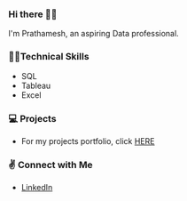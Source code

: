 ### Hi there 🙋‍♂️

<!--
**Pratham2406/Pratham2406** is a ✨ _special_ ✨ repository because its `README.md` (this file) appears on your GitHub profile. -->

I'm Prathamesh, an aspiring Data professional.

### 👨‍💻Technical Skills 

- SQL
- Tableau
- Excel

### 💻 Projects

- For my projects portfolio, click [HERE](https://github.com/Pratham2406/Projects.git)


### ✌ Connect with Me

- [LinkedIn](www.linkedin.com/in/prathameshkulkarni2406/)




<!-- - 🔭 I’m currently working on ...
- 🌱 I’m currently learning ...
- 👯 I’m looking to collaborate on ...
- 🤔 I’m looking for help with ...
- 💬 Ask me about ...
- 📫 How to reach me: ...
- 😄 Pronouns: ...
- ⚡ Fun fact: ... -->

